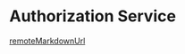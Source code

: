 # Authorization Service

[remoteMarkdownUrl](https://raw.githubusercontent.com/nervosnetwork/muta-docs/master/docs/docs_zh/dev/service-list/auth-service.md)
